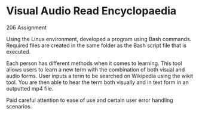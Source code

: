 # Visual Audio Read Encyclopaedia
206 Assignment

Using the Linux environment, developed a program using Bash commands. Required files are created in the same folder as the Bash script file that is executed.

Each person has different methods when it comes to learning. This tool allows users to learn a new term with the combination of both visual and audio forms. User inputs a term to be searched on Wikipedia using the wikit tool. You are then able to hear the term both visually and in text form in an outputted mp4 file.

Paid careful attention to ease of use and certain user error handling scenarios.
